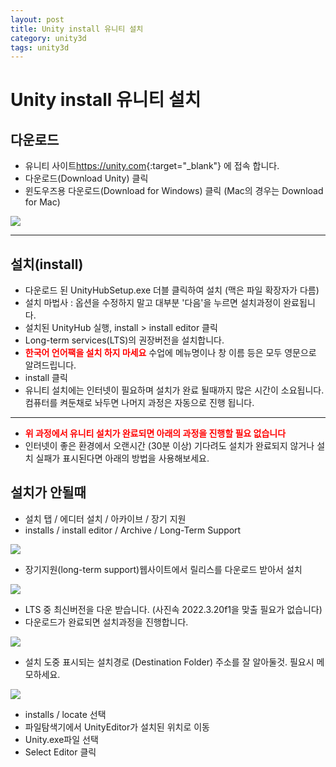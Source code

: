 ```yaml
---
layout: post
title: Unity install 유니티 설치
category: unity3d
tags: unity3d
---
```


# Unity install 유니티 설치

## 다운로드
- 유니티 사이트<https://unity.com>{:target="_blank"} 에 접속 합니다.
- 다운로드(Download Unity) 클릭
- 윈도우즈용 다운로드(Download for Windows) 클릭 (Mac의 경우는 Download for Mac)

<img src="https://image.onethelab.com/resized/1709624724.jpg" />

---

## 설치(install)
- 다운로드 된 UnityHubSetup.exe 더블 클릭하여 설치 (맥은 파일 확장자가 다름)
- 설치 마법사 : 옵션을 수정하지 말고 대부분 '다음'을 누르면 설치과정이 완료됩니다.
- 설치된 UnityHub 실행, install > install editor 클릭
- Long-term services(LTS)의 권장버전을 설치합니다.
- <b style="color:red">한국어 언어팩을 설치 하지 마세요</b> 수업에 메뉴명이나 창 이름 등은 모두 영문으로 알려드립니다.
- install 클릭
- 유니티 설치에는 인터넷이 필요하며 설치가 완료 될때까지 많은 시간이 소요됩니다. 컴퓨터를 켜둔채로 놔두면 나머지 과정은 자동으로 진행 됩니다.

---

- <b style="color:red"> 위 과정에서 유니티 설치가 완료되면 아래의 과정을 진행할 필요 없습니다</b>
- 인터넷이 좋은 환경에서 오랜시간 (30분 이상) 기다려도 설치가 완료되지 않거나 설치 실패가 표시된다면 아래의 방법을 사용해보세요.

## 설치가 안될때
- 설치 탭 / 에디터 설치 / 아카이브 / 장기 지원
- installs / install editor / Archive / Long-Term Support

<img src="https://image.onethelab.com/resized/1709624766.jpg" />

- 장기지원(long-term support)웹사이트에서 릴리스를 다운로드 받아서 설치

<img src="https://image.onethelab.com/resized/1709624774.jpg" />

- LTS 중 최신버전을 다운 받습니다. (사진속 2022.3.20f1을 맞출 필요가 없습니다)
- 다운로드가 완료되면 설치과정을 진행합니다.

<img src="https://image.onethelab.com/resized/1709624780.jpg" />

- 설치 도중 표시되는 설치경로 (Destination Folder) 주소를 잘 알아둘것. 필요시 메모하세요.

<img src="https://image.onethelab.com/resized/1709624787.jpg" />

- installs / locate 선택
- 파일탐색기에서 UnityEditor가 설치된 위치로 이동
- Unity.exe파일 선택
- Select Editor 클릭
